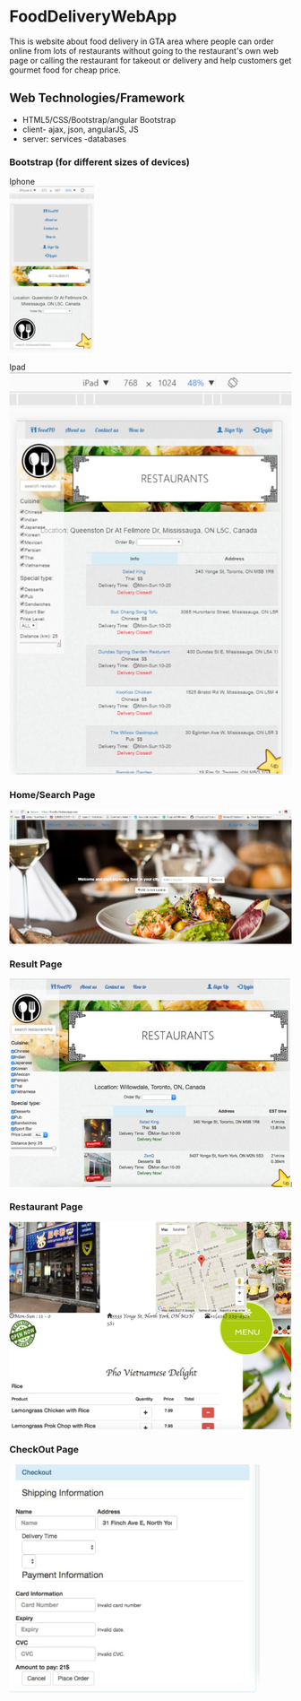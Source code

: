 # FoodDeliveryWebApp

This is website about food delivery in GTA area where people can order online from lots of restaurants without going to the restaurant's own web page or calling the restaurant for takeout or delivery and help customers get gourmet food for cheap price.

## Web Technologies/Framework

* HTML5/CSS/Bootstrap/angular Bootstrap
* client- ajax, json, angularJS, JS
* server: services -databases

### Bootstrap (for different sizes of devices)


Iphone </br>
<img src="https://github.com/wing9413/FoodDeliveryWebApp_Files/blob/master/Pictures/IphoneSize.jpg" alt="alt text" width="30%" height="30%">

Ipad </br>
![alt text](https://github.com/wing9413/FoodDeliveryWebApp_Files/blob/master/Pictures/IpadSize.jpg)

### Home/Search Page

![alt text](https://github.com/wing9413/FoodDeliveryWebApp_Files/blob/master/Pictures/homepage.jpg)

### Result Page

![alt text](https://github.com/wing9413/FoodDeliveryWebApp_Files/blob/master/Pictures/resultPage.jpg)

### Restaurant Page

![alt text](https://github.com/wing9413/FoodDeliveryWebApp_Files/blob/master/Pictures/restaurant.jpg)


### CheckOut Page

![alt text](https://github.com/wing9413/FoodDeliveryWebApp_Files/blob/master/Pictures/checkOut.jpg)
